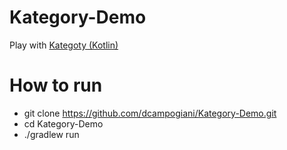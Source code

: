 # Kategory-Demo
Play with [Kategoty (Kotlin)](https://github.com/kategory/kategory)

# How to run
 - git clone https://github.com/dcampogiani/Kategory-Demo.git
 - cd Kategory-Demo
 - ./gradlew run
